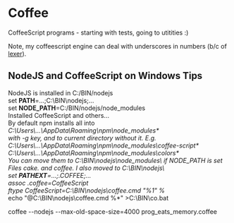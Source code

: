 # Coffee
CoffeeScript programs - starting with tests, going to utitities :)

Note, my coffeescript engine can deal with underscores in numbers (b/c of [lexer](https://github.com/georgiy-pruss/CoffeeScriptToo/blob/master/lib/coffee-script)).

## NodeJS and CoffeeScript on Windows Tips

NodeJS is installed in C:/BIN/nodejs  
set **PATH**=...;C:\BIN\nodejs;...  
set **NODE_PATH**=C:/BIN/nodejs/node_modules  
Installed CoffeeScript and others...  
By default npm installs all into *C:\Users\\...\AppData\Roaming\npm\node_modules\*  
with -g key, and to current directory without it. E.g.  
*C:\Users\\...\AppData\Roaming\npm\node_modules\coffee-script\*  
*C:\Users\\...\AppData\Roaming\npm\node_modules\colors\*  
You can move them to C:\BIN\nodejs\node_modules\ if NODE_PATH is set  
Files cake.* and coffee.* I also moved to C:\BIN\nodejs\  
set **PATHEXT**=...;.COFFEE;...  
assoc .coffee=CoffeeScript  
ftype CoffeeScript=C:\BIN\nodejs\coffee.cmd "%1" %*  
echo "@C:\BIN\nodejs\coffee.cmd %*" >C:\BIN\co.bat  

coffee --nodejs --max-old-space-size=4000 prog_eats_memory.coffee
